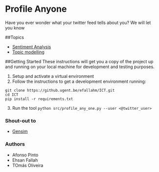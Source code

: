 # Profile Anyone
Have you ever wonder what your twitter feed tells about you? We will let you know

##Topics
- [Sentiment Analysis](https://en.wikipedia.org/wiki/Sentiment_analysis)
- [Topic modelling](https://en.wikipedia.org/wiki/Topic_model)

##Getting Started
These instructions will get you a copy of the project up and running on your local machine for development and testing purposes.

1. Setup and activate a virtual environment  
2. Follow the instructions to get a development environment running:
```$bash
git clone https://github.ugent.be/efallahm/ICT.git
cd ICT
pip install -r requirements.txt
```
3. Run the tool
`
python src/profile_any_one.py --user <@twitter_user>
`

### Shout-out to
- [Gensim](https://github.com/RaRe-Technologies/gensim)

### Authors
- Afonso Pinto
- Ehsan Fallah
- TOmás Oliveira